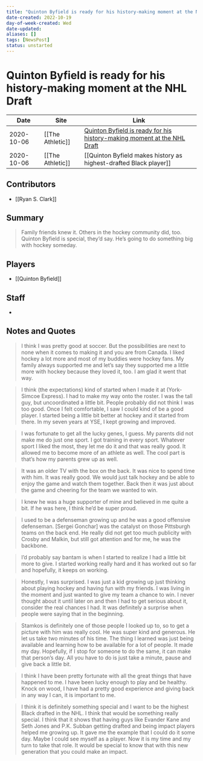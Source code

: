 ```yaml
---
title: "Quinton Byfield is ready for his history-making moment at the NHL Draft"
date-created: 2022-10-19
day-of-week-created: Wed
date-updated: 
aliases: []
tags: [NewsPost]
status: unstarted
---
```


# Quinton Byfield is ready for his history-making moment at the NHL Draft

| Date     | Site | Link                                   |
| -------- | ---- | -------------------------------------- |
| 2020-10-06 | [[The Athletic]]     | [Quinton Byfield is ready for his history-making moment at the NHL Draft](https://theathletic.com/2104224/2020/10/06/quinton-byfield-is-ready-for-his-history-making-moment-at-the-nhl-draft/) |
| 2020-10-06 | [[The Athletic]]     | [[Quinton Byfield makes history as highest-drafted Black player]]

## Contributors
- [[Ryan S. Clark]]


## Summary
> Family friends knew it. Others in the hockey community did, too. Quinton Byfield is special, they’d say. He’s going to do something big with hockey someday.


## Players
- [[Quinton Byfield]]


## Staff
- 


## Notes and Quotes
> I think I was pretty good at soccer. But the possibilities are next to none when it comes to making it and you are from Canada. I liked hockey a lot more and most of my buddies were hockey fans. My family always supported me and let’s say they supported me a little more with hockey because they loved it, too. I am glad it went that way.

> I think (the expectations) kind of started when I made it at (York-Simcoe Express). I had to make my way onto the roster. I was the tall guy, but uncoordinated a little bit. People probably did not think I was too good. Once I felt comfortable, I saw I could kind of be a good player. I started being a little bit better at hockey and it started from there. In my seven years at YSE, I kept growing and improved.

> I was fortunate to get all the lucky genes, I guess. My parents did not make me do just one sport. I got training in every sport. Whatever sport I liked the most, they let me do it and that was really good. It allowed me to become more of an athlete as well. The cool part is that’s how my parents grew up as well.

> It was an older TV with the box on the back. It was nice to spend time with him. It was really good. We would just talk hockey and be able to enjoy the game and watch them together. Back then it was just about the game and cheering for the team we wanted to win.

> I knew he was a huge supporter of mine and believed in me quite a bit. If he was here, I think he’d be super proud.

> I used to be a defenseman growing up and he was a good offensive defenseman. \[Sergei Gonchar] was the catalyst on those Pittsburgh teams on the back end. He really did not get too much publicity with Crosby and Malkin, but still got attention and for me, he was the backbone.

> I’d probably say bantam is when I started to realize I had a little bit more to give. I started working really hard and it has worked out so far and hopefully, it keeps on working.

> Honestly, I was surprised. I was just a kid growing up just thinking about playing hockey and having fun with my friends. I was living in the moment and just wanted to give my team a chance to win. I never thought about it until later on and then I had to get serious about it, consider the real chances I had. It was definitely a surprise when people were saying that in the beginning.

> Stamkos is definitely one of those people I looked up to, so to get a picture with him was really cool. He was super kind and generous. He let us take two minutes of his time. The thing I learned was just being available and learning how to be available for a lot of people. It made my day. Hopefully, if I stop for someone to do the same, it can make that person’s day. All you have to do is just take a minute, pause and give back a little bit.

> I think I have been pretty fortunate with all the great things that have happened to me. I have been lucky enough to play and be healthy. Knock on wood, I have had a pretty good experience and giving back in any way I can, it is important to me.

> I think it is definitely something special and I want to be the highest Black drafted in the NHL. I think that would be something really special. I think that it shows that having guys like Evander Kane and Seth Jones and P.K. Subban getting drafted and being impact players helped me growing up. It gave me the example that I could do it some day. Maybe I could see myself as a player. Now it is my time and my turn to take that role. It would be special to know that with this new generation that you could make an impact.

